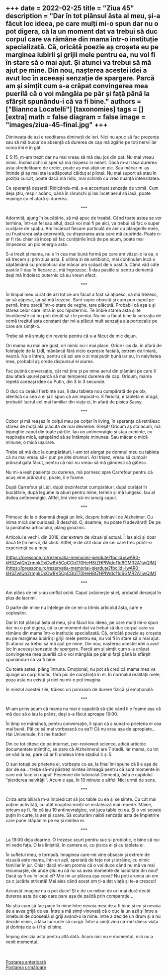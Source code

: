 
+++
date = 2022-02-25
title = "Ziua 45"
description = "Dar în tot plânsul ăsta al meu, și-a făcut loc ideea, pe care mulți mi-o spun dar nu o pot digera, că la un moment dat va trebui să duc corpul care va rămâne din mama într-o instituție specializată. Că, oricâtă poezie aș croșeta eu pe marginea iubirii și grijii mele pentru ea, nu voi fi în stare să o mai ajut. Și atunci va trebui să mă ajut pe mine. Din nou, nașterea acestei idei a avut loc în aceeași senzație de spargere. Parcă am și simțit cum s-a crăpat convingerea mea puerilă că o voi mângâia pe păr și față până la sfârșit spunându-i că va fi bine."
authors = ["Biannca Locatelli"]
[taxonomies]
tags = []
[extra]
math = false
diagram = false
image = "images/ziua-45-final.jpg"
+++
---

Dimineața de azi e reeditarea dimineții de ieri. Nici nu apuc să fac prezența sau să mă bucur de absență că durerea de cap mă zgârie pe toți nervii iar voma îmi e în gât.

E 5:15, m-am trezit dar nu mai vreau să mă dau jos din pat. Nu mai vreau nimic. Închid ochii și sper să mă risipesc în neant. Dacă m-ar lăsa durerea asta sfredelitoare de creier, poate aș mai ațipi un pic. Sau măcar m-aș întinde și aș mai sta la adăpostul călduț al pilotei. Nu mai suport să stau în poziția culcat, poate dacă mă ridic, mai schimb cu vreo nuanță intensitatea.

Ce speranță deșartă! Ridicându-mă, s-a accentuat senzația de vomă. Cum deja știu, respir adânc, până în rărunchi și las încet aerul să iasă, poate impinge cu el afară și durerea.

<p style="text-align: center;">***</p>

Adormită, ajung în bucătărie, să mă apuc de treabă. Când toate astea se vor termina, într-un fel sau altul, dacă voi mai fi pe aici, va trebui să fac o super curățare de spațiu. Am încărcat fiecare particulă de aer cu plângerile mele, cu frustrarea asta enervantă, cu disperarea asta care mă cuprinde. Poate n-ar fi rău chiar să încep să fac curățările încă de pe acum, poate mai limpezesc un pic energia asta.

S-a trezit și mama, nu e în cea mai bună formă pe care am văzut-o la ea, o să trecem și prin ziua asta. E ultima zi de antibiotic, mai continuăm încă o săptămână cu probioticul dar măcar am scăpat de o pastilă. Când văd câte pastile îi dau în fiecare zi, mă îngrozesc. Îi dau pastile și pentru demență deși mă îndoiesc puternic că au vreun efect.

<p style="text-align: center;">***</p>

În timpul meu curat de azi tot ce am făcut a fost să ațipesc, să mă trezesc, iar să ațipesc, iar să mă trezesc. Sunt super obosită și cum pun capul pe pernă, întru parcă într-o stare de veghe, tare plăcută. Probabil că așa e și starea celor care întră în șoc hipotermic. Te îmbie starea asta și te încolăcește că nu poți decât să i te predai. Nu mi-a făcut bine la senzația de vomă trezitul asta constant dar mi-a plăcut mult senzația aia portocalie pe care am simțit-o.

Trebe să mă smulg din reverie pentru că s-a făcut de mic dejun.

Ori mama nu mai are gust, ori nimic nu-i mai place. Orice i-aș da, în afară de foietajele de la Lidl, mănâncă fără nicio expresie facială, extrem de liniară, neutră. Nu o întreb, pentru că azi are o zi mai puțin bună iar eu, în naivitatea mea, probabil aș crede răspunsul ei aiurea.

Fac puțină conversație, cât mă ține și pe mine aerul din plămâni pe care îl dau afară ușurel parcă să mai temperez durerea de cap. Oricum, mama repetă aceeași idee cu Putin, din 3 în 3 secunde.

O duc cu ceaiul fierbinte sus, îi dau tableta nou cumpărată de pe olx, identică cu cea a ei și îi spun că am reparat-o. E fericită, e tableta ei dragă, probabil lucrul cel mai familiar din viața ei, în afară de pisica Sassy.

<p style="text-align: center;">***</p>

Cobor și mă reașez în colțul meu pe colțar în living, în speranța că retrăiesc starea de moțăială plăcută de mai devreme. Greșit! Oricum aș sta acum, mă înjunghie capul din toate părțile. Iau un antinevralgic și stau cuminte, cu respirația mică, așteptând să se întâmple minunea. Sau măcar o mică minune, o mică ușurare.

Trebe să mă duc la cumpărături, l-am tot alergat pe domnul meu cu tableta că nu mai vreau să-l pun pe alte drumuri. Azi trișez, vreau să cumpăr prânzul gata făcut, pentru că nici nu vreau să mă gândesc să gătesc.

Nu mi-a ieșit pasiența cu durerea, mă pornesc spre Carrefour pentru că acuș vine prânzul și, poate, îi e foame.

După Carrefour și Lidl, după dezinfectat cumpărături, după curățat în bucătărie, după legume la aburi pentru mine, termin și mă lungesc. Iau al doilea antinevralgic. Altfel, îmi vine să-mi smulg capul.

<p style="text-align: center;">***</p>

Primesc de la o doamnă dragă un link, despre bolnavii de Alzheimer. Cu inima mică dar curioasă, îl deschid. O, doamne, nu poate fi adevărat!! De pe la jumătatea articolului, plâng groaznic.

Articolul e vechi, din 2018, dar extrem de vizual și actual. Îl las aici și doar dacă te țin nervii, dă click. Altfel, e de citit doar de cei care trec printr-o experiență ca a mea.

[https://pressone.ro/rezervatia-memoriei-pierdute?fbclid=IwAR0-kH3ZwlQn2rmpkDxCw8V5CpCGbT70HeH8tZHPIWdof1d6GMR2A1iwQIM](https://pressone.ro/rezervatia-memoriei-pierdute?fbclid=IwAR0-kH3ZwlQn2rmpkDxCw8V5CpCGbT70HeH8tZHPIWdof1d6GMR2A1iwQIM)

<p style="text-align: center;">***</p>

Am plâns de mi s-au umflat ochii. Capul zvâcnește și el, probabil deranjat în plus de lacrimi.

O parte din mine nu înțelege de ce mi-a trimis articolul ăsta, care e copleșitor.

Dar în tot plânsul ăsta al meu, și-a făcut loc ideea, pe care mulți mi-o spun dar nu o pot digera, că la un moment dat va trebui să duc corpul care va rămâne din mama într-o instituție specializată. Că, oricâtă poezie aș croșeta eu pe marginea iubirii și grijii mele pentru ea, nu voi fi în stare să o mai ajut. Și atunci va trebui să mă ajut pe mine. Din nou, nașterea acestei idei a avut loc în aceeași senzație de spargere. Parcă am și simțit cum s-a crăpat convingerea mea puerilă că o voi mângâia pe păr și față până la sfârșit spunându-i că va fi bine.

Cu toate astea, plâng întruna. Emoțional, nu pot să cred că mama mea va ajunge un corp haotic, fără pic de conștiință în el. În normalul realității mele, poza asta nu există și nici nu mi-o pot imagina.

În miezul acestei zile, trăiesc un paroxism de durere fizică și emoțională.

<p style="text-align: center;">***</p>

M-am prins acum că mama nu mai e capabilă să știe când îi e foame așa că mă duc să o iau la prânz, deși s-a făcut aproape 16:00.

În timp ce mănâncă, pentru conversație, îi spun că a sunat-o prietena ei cea mai bună. Păi ce să mai vorbească cu ea?! Că nu erau așa de apropiate…Hai Universule, hit me harder!

Din ce tot citesc de pe internet, per-reviewed science, adică articole documentate științific, se pare că Alzheimerul are 7 stadii. Iar mama, cu tot ce văd la ea, pare că ar fi undeva între stadiul 4 și 5.

O sun totuși pe prietena ei, vorbește cu ea, la final îmi spune că îi e așa de dor de ea… trebe să-mi păstrez mintea întreagă pentru că sunt momente în care mă face cu capul! Pesemne din tutorialul Demența, ăsta e capitolul “pierderea naivității”. Acum e așa, în 10 minute e altfel. Nici urmă de sens.

<p style="text-align: center;">***</p>

Criza asta biliară m-a împiedicat să joc table cu ea și se simte. Cu cât mai puține activități, cu atât noaptea minții se instalează mai repede. Mâine, oricum aș fi, fie că iau 10 antinevralgice, voi juca table cu ea. Și o voi scoate puțin în curte, la aer și soare. Să scuturăm naibii senzația asta de împietrire care pune stăpânire pe ea și mintea ei.

<p style="text-align: center;">***</p>

La 19:00 deja doarme. O trezesc scurt pentru suc și probiotic, e bine că nu-mi vede fața. O las liniștită, în camera ei, cu pisica ei și cu tableta ei.

În sufletul meu, e tornadă. Imaginea care-mi vine obsesiv și extrem de vizuală este mama, într-un azil, speriată de fețe noi și străine, cu nimic familiar în jur. Chiar dacă mi-am promis că o voi duce când nu mă va mai recunoaște, de unde știu eu că nu va avea momente de luciditate din nou? Dacă aș fi eu în locul ei? Mie mi-ar plăcea așa ceva? Nu poți arunca un om ca o jucărie stricată! Mai ales când acest om ți-a dat viață și te-a crescut!

Această imagine nu o pot duce! Și e de un milion de ori mai dură decât durerea asta de cap care pare așa de palidă prin comparație…

Nu știu cum să fac pace în mine între nevoia mea de a fi bine și eu și nevoia de a avea grijă de ea. Între a mă simți vinovată că o duc la un azil și între a înnebuni de oboseală și griji având-o la mine. Între a decide un drum și a nu decide nimic, a lăsa lucrurile să curgă. Între a simți vina că-mi trăiesc viața și dorința de a-i fi și ei bine.

Împing decizia asta pentru altă dată. Acum nici nu e momentul, nici nu a venit momentul.

<br/>

<br/>

<div class="flex justify-between">
  <div>
    <a href="/blog/ziua-44/">Postarea anterioară</a>
  </div>
  <div>
    <a href="/blog/ziua-46/">Postarea următoare</a>
  </div>
</div>
